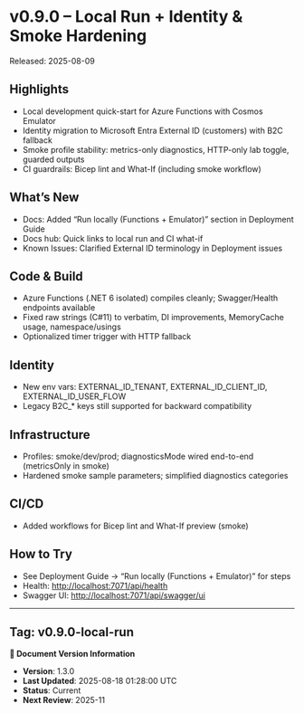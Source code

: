 # v0.9.0 – Local Run + Identity & Smoke Hardening

Released: 2025-08-09

## Highlights

- Local development quick-start for Azure Functions with Cosmos Emulator
- Identity migration to Microsoft Entra External ID (customers) with B2C fallback
- Smoke profile stability: metrics-only diagnostics, HTTP-only lab toggle, guarded outputs
- CI guardrails: Bicep lint and What-If (including smoke workflow)

## What’s New

- Docs: Added “Run locally (Functions + Emulator)” section in Deployment Guide
- Docs hub: Quick links to local run and CI what-if
- Known Issues: Clarified External ID terminology in Deployment issues

## Code & Build

- Azure Functions (.NET 6 isolated) compiles cleanly; Swagger/Health endpoints available
- Fixed raw strings (C#11) to verbatim, DI improvements, MemoryCache usage, namespace/usings
- Optionalized timer trigger with HTTP fallback

## Identity

- New env vars: EXTERNAL_ID_TENANT, EXTERNAL_ID_CLIENT_ID, EXTERNAL_ID_USER_FLOW
- Legacy B2C_* keys still supported for backward compatibility

## Infrastructure

- Profiles: smoke/dev/prod; diagnosticsMode wired end-to-end (metricsOnly in smoke)
- Hardened smoke sample parameters; simplified diagnostics categories

## CI/CD

- Added workflows for Bicep lint and What-If preview (smoke)

## How to Try

- See Deployment Guide → “Run locally (Functions + Emulator)” for steps
- Health: <http://localhost:7071/api/health>
- Swagger UI: <http://localhost:7071/api/swagger/ui>

---
Tag: v0.9.0-local-run
---

**📝 Document Version Information**
- **Version**: 1.3.0
- **Last Updated**: 2025-08-18 01:28:00 UTC  
- **Status**: Current
- **Next Review**: 2025-11